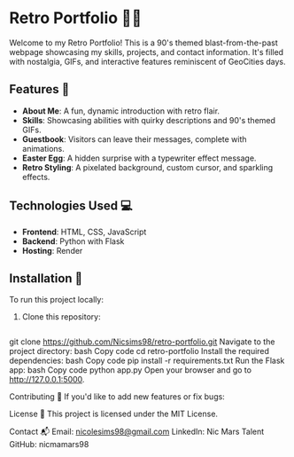 # Retro Portfolio 🎸✨

Welcome to my Retro Portfolio! This is a 90's themed blast-from-the-past webpage showcasing my skills, projects, and contact information. It's filled with nostalgia, GIFs, and interactive features reminiscent of GeoCities days.

## Features 🚀
- **About Me**: A fun, dynamic introduction with retro flair.
- **Skills**: Showcasing abilities with quirky descriptions and 90's themed GIFs.
- **Guestbook**: Visitors can leave their messages, complete with animations.
- **Easter Egg**: A hidden surprise with a typewriter effect message.
- **Retro Styling**: A pixelated background, custom cursor, and sparkling effects.

## Technologies Used 💻
- **Frontend**: HTML, CSS, JavaScript
- **Backend**: Python with Flask
- **Hosting**: Render

## Installation 🔧
To run this project locally:
1. Clone this repository:
   ```bash
git clone https://github.com/Nicsims98/retro-portfolio.git
Navigate to the project directory:
bash
Copy code
cd retro-portfolio
Install the required dependencies:
bash
Copy code
pip install -r requirements.txt
Run the Flask app:
bash
Copy code
python app.py
Open your browser and go to http://127.0.0.1:5000.


Contributing 🤝
If you'd like to add new features or fix bugs:


License 📝
This project is licensed under the MIT License.

Contact 📬
Email: nicolesims98@gmail.com
LinkedIn: Nic Mars Talent
GitHub: nicmamars98
